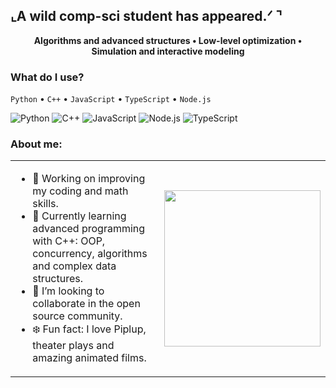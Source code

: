 ## ⌞A wild comp-sci student has appeared.ᐟ ⌝
<p align="center"><strong>Algorithms and advanced structures • Low-level optimization • Simulation and interactive modeling</strong></p>

### What do I use?
`Python` • `C++` • `JavaScript` • `TypeScript` • `Node.js`

![Python](https://img.shields.io/badge/Python-1D3557?style=plastic&logo=python&logoColor=40E0D0)
![C++](https://img.shields.io/badge/C++-0077FF?style=plastic&logo=c%2b%2b&logoColor=ffffff)
![JavaScript](https://img.shields.io/badge/JavaScript-FF0000?style=plastic&logo=javascript&logoColor=FFD700)
![Node.js](https://img.shields.io/badge/Node.js-000000?style=plastic&logo=node.js&logoColor=ffffff)
![TypeScript](https://img.shields.io/badge/TypeScript-A8DADC?style=plastic&logo=typescript&logoColor=1D3557)


### About me:
<table>
  <tr>
    <td width="70%">
      
- 🔭 Working on improving my coding and math skills.  
- 🌊 Currently learning advanced programming with C++: OOP, concurrency, algorithms and complex data structures.  
- 🫧 I’m looking to collaborate in the open source community.  
- ❄️ Fun fact: I love Piplup, theater plays and amazing animated films.  

</td>
    <td align="center">
      <img src="https://i.gifer.com/IYDl.gif" width="250"/>
    </td>
  </tr>
</table>
